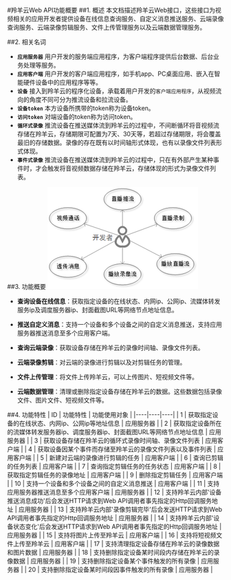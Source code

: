 #羚羊云Web API功能概要
##1. 概述
本文档描述羚羊云Web接口，这些接口为视频相关的应用开发者提供设备在线信息查询服务、自定义消息推送服务、云端录像查询服务、云端录像剪辑服务、文件上传管理服务以及云端数据管理服务。

##2. 相关名词
- **`应用服务器`**
用户开发的服务端应用程序，为客户端程序提供后台数据、后台业务处理等服务。
- **`应用客户端`**
用户开发的客户端应用程序，如手机app、PC桌面应用、嵌入在智能硬件设备中的应用程序等等。
- **`设备`**
接入到羚羊云的程序化设备，承载着用户开发的`客户端应用程序`，从视频流向的角度不同可分为推流设备和拉流设备。
- **`设备token`**
本方设备所携带的token称为设备token。
- **`访问token`**
对端设备的token称为访问token。
- **`循环式录像`**
推流设备在推送媒体流到羚羊云的过程中，不间断循环将音视频流存储在羚羊云，存储期限可配置为7天、30天等，若超过存储期限，将会覆盖最旧的存储数据。录像的存在既有以时间轴形式体现，也有以录像文件列表形式体现。
- **`事件式录像`**
推流设备在推送媒体流到羚羊云的过程中，只在有外部产生某种事件时，才会触发将音视频数据存储在羚羊云，存储体现的形式为录像文件列表。

##3. 功能概要
![Alt text](./../images/usercase-ios.png "羚羊云Web API功能")

- **查询设备在线信息**：获取指定设备的在线状态、内网ip、公网ip、流媒体转发服务ip及调度服务器ip、封面截图URL等网络节点地址信息。

- **推送自定义消息**：支持一个设备和多个设备之间的自定义消息推送，支持应用服务器推送消息至多个应用客户端。

- **查询云端录像**：获取设备存储在羚羊云的录像时间轴、录像文件列表。

- **云端录像剪辑**：对云端的录像进行剪辑以及对剪辑任务的管理。

- **文件上传管理**：将文件上传羚羊云，可以上传图片、短视频文件等。

- **云端数据管理**：清理或删除指定设备存储在羚羊云的数据。这些数据包括录像文件、图片文件、短视频文件等。

##4. 功能特性
| ID | 功能特性 | 功能使用对象 |
|----|----|----|
| 1  | 获取指定设备的在线状态、内网ip、公网ip等地址信息 | 应用服务器 |
| 2  | 获取指定设备所在的流媒体转发服务器ip、调度服务器ip、封面截图URL等网络节点地址信息 | 应用服务器 |
| 3  | 获取设备存储在羚羊云的循环式录像时间轴、录像文件列表 | 应用客户端 |
| 4  | 获取设备因某个事件而存储至羚羊云的录像文件列表以及事件列表 | 应用客户端 |
| 5  | 新建对云端的录像进行剪辑的任务 | 应用客户端 |
| 6  | 查询已剪辑的任务列表 | 应用客户端 |
| 7  | 查询指定剪辑任务的任务状态 | 应用客户端 |
| 8  | 获取指定剪辑任务的录像地址 | 应用客户端 |
| 9  | 删除指定剪辑任务 | 应用客户端 |
| 10 | 支持一个设备和多个设备之间的自定义消息推送 | 应用客户端 |
| 11 | 支持应用服务器推送消息至多个应用客户端 | 应用服务器 |
| 12 | 支持羚羊云内部'设备推送消息成功'后会发送HTTP请求到Web API调用者事先指定的Http回调服务地址 | 应用服务器 |
| 13 | 支持羚羊云内部'录像剪辑完毕'后会发送HTTP请求到Web API调用者事先指定的Http回调服务地址 | 应用服务器 |
| 14 | 支持羚羊云内部'设备状态变化'后会发送HTTP请求到Web API调用者事先指定的Http回调服务地址 | 应用服务器 |
| 15 | 支持将图片上传至羚羊云 | 应用客户端 |
| 16 | 支持将短视频文件上传至羚羊云 | 应用客户端 |
| 17 | 支持清理指定设备存储在羚羊云的录像数据和图片数据 | 应用服务器 |
| 18 | 支持删除指定设备某时间段内存储在羚羊云的录像数据 | 应用服务器 |
| 19 | 支持删除指定设备某个事件触发的所有录像 | 应用服务器 |
| 20 | 支持删除指定设备某时间段因事件触发的所有录像 | 应用服务器 |

